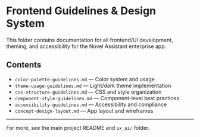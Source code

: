 # Frontend Guidelines & Design System

This folder contains documentation for all frontend/UI development, theming, and accessibility for the Novel Assistant enterprise app.

## Contents
- `color-palette-guidelines.md` — Color system and usage
- `theme-usage-guidelines.md` — Light/dark theme implementation
- `css-structure-guidelines.md` — CSS and style organization
- `component-style-guidelines.md` — Component-level best practices
- `accessibility-guidelines.md` — Accessibility and compliance
- `concept-design-layout.md` — App layout and wireframes

---

For more, see the main project README and `ux_ui/` folder.
